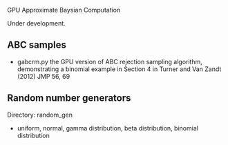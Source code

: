 GPU Approximate Baysian Computation

Under development.

## ABC samples

- gabcrm.py the GPU version of ABC rejection sampling algorithm, demonstrating a binomial example in Section 4 in Turner and Van Zandt (2012) JMP 56, 69

## Random number generators

Directory: random_gen

- uniform, normal, gamma distribution, beta distribution, binomial distribution
